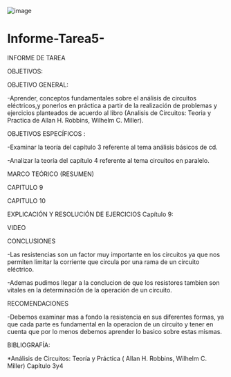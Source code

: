 ![image](https://user-images.githubusercontent.com/84587120/126247459-7deb2c4b-1ac5-4b50-aa69-2565a7a02d51.png)

# Informe-Tarea5-
INFORME DE TAREA

OBJETIVOS:

OBJETIVO GENERAL:

-Aprender, conceptos fundamentales sobre el análisis de circuitos eléctricos,y ponerlos en práctica a partir de la realización de problemas y ejercicios planteados de acuerdo al libro (Analisis de Circuitos: Teoria y Practica de Allan H. Robbins, Wilhelm C. Miller).

OBJETIVOS ESPECÍFICOS :

-Examinar la teoría del capítulo 3 referente al tema análisis básicos de cd.

-Analizar la teoría del capítulo 4 referente al tema circuitos en paralelo.

MARCO TEÓRICO (RESUMEN)

CAPITULO 9



CAPITULO 10

EXPLICACIÓN Y RESOLUCIÓN DE EJERCICIOS Capítulo 9:




VIDEO 

CONCLUSIONES

-Las resistencias son un factor muy importante en los circuitos ya que nos permiten limitar la corriente que circula por una rama de un circuito eléctrico.

-Ademas pudimos llegar a la conclucion de que los resistores tambien son vitales en la determinación de la operación de un circuito.

RECOMENDACIONES

-Debemos examinar mas a fondo la resistencia en sus diferentes formas, ya que cada parte es fundamental en la operacion de un circuito y tener en cuenta que por lo menos debemos aprender lo basico sobre estas mismas.

BIBLIOGRAFÍA:

*Análisis de Circuitos: Teoría y Práctica ( Allan H. Robbins, Wilhelm C. Miller) Capítulo 3y4
